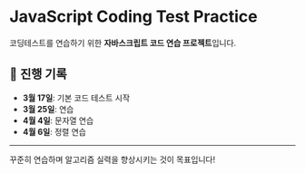 # JavaScript Coding Test Practice

코딩테스트를 연습하기 위한 **자바스크립트 코드 연습 프로젝트**입니다.

## 📅 진행 기록

- **3월 17일**: 기본 코드 테스트 시작
- **3월 25일**: 연습
- **4월 4일**: 문자열 연습
- **4월 6일**: 정렬 연습

---

꾸준히 연습하며 알고리즘 실력을 향상시키는 것이 목표입니다!
